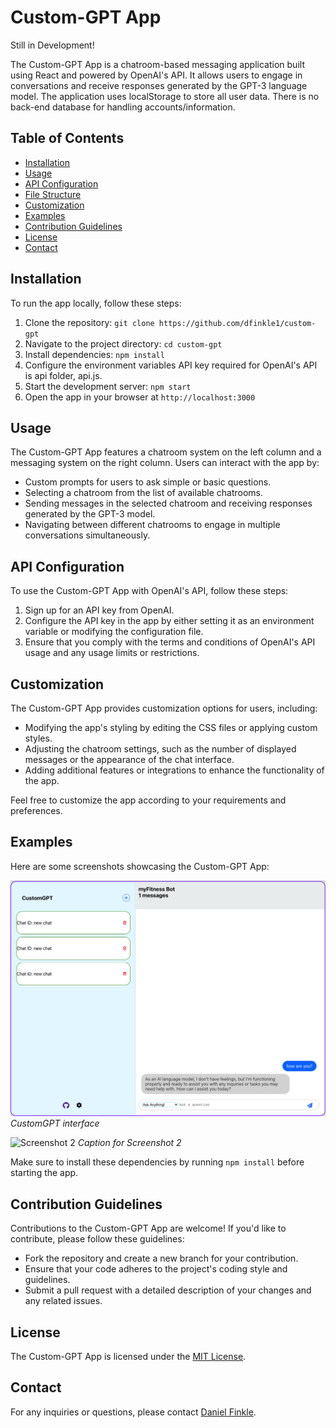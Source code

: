 # Custom-GPT App

Still in Development!

The Custom-GPT App is a chatroom-based messaging application built using React and powered by OpenAI's API. It allows users to engage in conversations and receive responses generated by the GPT-3 language model. The application uses localStorage to store all user data. There is no back-end database for handling accounts/information.

## Table of Contents

- [Installation](#installation)
- [Usage](#usage)
- [API Configuration](#api-configuration)
- [File Structure](#file-structure)
- [Customization](#customization)
- [Examples](#examples)
- [Contribution Guidelines](#contribution-guidelines)
- [License](#license)
- [Contact](#contact)

## Installation

To run the app locally, follow these steps:

1. Clone the repository: `git clone https://github.com/dfinkle1/custom-gpt`
2. Navigate to the project directory: `cd custom-gpt`
3. Install dependencies: `npm install`
4. Configure the environment variables API key required for OpenAI's API is api folder, api.js.
5. Start the development server: `npm start`
6. Open the app in your browser at `http://localhost:3000`

## Usage

The Custom-GPT App features a chatroom system on the left column and a messaging system on the right column. Users can interact with the app by:

- Custom prompts for users to ask simple or basic questions.
- Selecting a chatroom from the list of available chatrooms.
- Sending messages in the selected chatroom and receiving responses generated by the GPT-3 model.
- Navigating between different chatrooms to engage in multiple conversations simultaneously.

## API Configuration

To use the Custom-GPT App with OpenAI's API, follow these steps:

1. Sign up for an API key from OpenAI.
2. Configure the API key in the app by either setting it as an environment variable or modifying the configuration file.
3. Ensure that you comply with the terms and conditions of OpenAI's API usage and any usage limits or restrictions.

## Customization

The Custom-GPT App provides customization options for users, including:

- Modifying the app's styling by editing the CSS files or applying custom styles.
- Adjusting the chatroom settings, such as the number of displayed messages or the appearance of the chat interface.
- Adding additional features or integrations to enhance the functionality of the app.

Feel free to customize the app according to your requirements and preferences.

## Examples

Here are some screenshots showcasing the Custom-GPT App:

![Screenshot 1](screenshots/screenshot1.png)
_CustomGPT interface_

![Screenshot 2](screenshots/screenshot2.png)
_Caption for Screenshot 2_

Make sure to install these dependencies by running `npm install` before starting the app.

## Contribution Guidelines

Contributions to the Custom-GPT App are welcome! If you'd like to contribute, please follow these guidelines:

- Fork the repository and create a new branch for your contribution.
- Ensure that your code adheres to the project's coding style and guidelines.
- Submit a pull request with a detailed description of your changes and any related issues.

## License

The Custom-GPT App is licensed under the [MIT License](LICENSE).

## Contact

For any inquiries or questions, please contact [Daniel Finkle](mailto:daniel.finkle@gmail.com).
